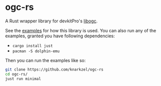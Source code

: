 # ogc-rs

A Rust wrapper library for devkitPro's [libogc](https://github.com/devkitPro/libogc).

See the [examples](https://github.com/knarkzel/ogc-rs/tree/develop/examples) for how this library is used.
You can also run any of the examples, granted you have following dependencies:

- `cargo install just`
- `pacman -S dolphin-emu`

Then you can run the examples like so:

```bash
git clone https://github.com/knarkzel/ogc-rs
cd ogc-rs/
just run minimal
```
